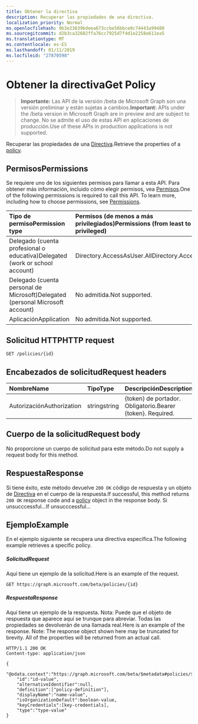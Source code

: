 ```yaml
---
title: Obtener la directiva
description: Recuperar las propiedades de una directiva.
localization_priority: Normal
ms.openlocfilehash: 9b3e23639bdeea673ccbe56bbce0c74443a99480
ms.sourcegitcommit: d2b3ca32602ffa76cc7925d7f4d1e2258e611ea5
ms.translationtype: MT
ms.contentlocale: es-ES
ms.lasthandoff: 01/11/2019
ms.locfileid: "27870598"
---
```

# <a name="get-policy"></a><span data-ttu-id="bf7a4-103">Obtener la directiva</span><span class="sxs-lookup"><span data-stu-id="bf7a4-103">Get Policy</span></span>

> <span data-ttu-id="bf7a4-104">**Importante:** Las API de la versión /beta de Microsoft Graph son una versión preliminar y están sujetas a cambios.</span><span class="sxs-lookup"><span data-stu-id="bf7a4-104">**Important:** APIs under the /beta version in Microsoft Graph are in preview and are subject to change.</span></span> <span data-ttu-id="bf7a4-105">No se admite el uso de estas API en aplicaciones de producción.</span><span class="sxs-lookup"><span data-stu-id="bf7a4-105">Use of these APIs in production applications is not supported.</span></span>

<span data-ttu-id="bf7a4-106">Recuperar las propiedades de una [Directiva](../resources/policy.md).</span><span class="sxs-lookup"><span data-stu-id="bf7a4-106">Retrieve the properties of a [policy](../resources/policy.md).</span></span>

## <a name="permissions"></a><span data-ttu-id="bf7a4-107">Permisos</span><span class="sxs-lookup"><span data-stu-id="bf7a4-107">Permissions</span></span>
<span data-ttu-id="bf7a4-p102">Se requiere uno de los siguientes permisos para llamar a esta API. Para obtener más información, incluido cómo elegir permisos, vea [Permisos](/graph/permissions-reference).</span><span class="sxs-lookup"><span data-stu-id="bf7a4-p102">One of the following permissions is required to call this API. To learn more, including how to choose permissions, see [Permissions](/graph/permissions-reference).</span></span>

|<span data-ttu-id="bf7a4-110">Tipo de permiso</span><span class="sxs-lookup"><span data-stu-id="bf7a4-110">Permission type</span></span>      | <span data-ttu-id="bf7a4-111">Permisos (de menos a más privilegiados)</span><span class="sxs-lookup"><span data-stu-id="bf7a4-111">Permissions (from least to most privileged)</span></span>              |
|:--------------------|:---------------------------------------------------------|
|<span data-ttu-id="bf7a4-112">Delegado (cuenta profesional o educativa)</span><span class="sxs-lookup"><span data-stu-id="bf7a4-112">Delegated (work or school account)</span></span> | <span data-ttu-id="bf7a4-113">Directory.AccessAsUser.All</span><span class="sxs-lookup"><span data-stu-id="bf7a4-113">Directory.AccessAsUser.All</span></span>    |
|<span data-ttu-id="bf7a4-114">Delegado (cuenta personal de Microsoft)</span><span class="sxs-lookup"><span data-stu-id="bf7a4-114">Delegated (personal Microsoft account)</span></span> | <span data-ttu-id="bf7a4-115">No admitida.</span><span class="sxs-lookup"><span data-stu-id="bf7a4-115">Not supported.</span></span>    |
|<span data-ttu-id="bf7a4-116">Aplicación</span><span class="sxs-lookup"><span data-stu-id="bf7a4-116">Application</span></span> | <span data-ttu-id="bf7a4-117">No admitida.</span><span class="sxs-lookup"><span data-stu-id="bf7a4-117">Not supported.</span></span> |

## <a name="http-request"></a><span data-ttu-id="bf7a4-118">Solicitud HTTP</span><span class="sxs-lookup"><span data-stu-id="bf7a4-118">HTTP request</span></span>
<!-- { "blockType": "ignored" } -->
```http
GET /policies/{id}
```
## <a name="request-headers"></a><span data-ttu-id="bf7a4-119">Encabezados de solicitud</span><span class="sxs-lookup"><span data-stu-id="bf7a4-119">Request headers</span></span>
| <span data-ttu-id="bf7a4-120">Nombre</span><span class="sxs-lookup"><span data-stu-id="bf7a4-120">Name</span></span>       | <span data-ttu-id="bf7a4-121">Tipo</span><span class="sxs-lookup"><span data-stu-id="bf7a4-121">Type</span></span> | <span data-ttu-id="bf7a4-122">Descripción</span><span class="sxs-lookup"><span data-stu-id="bf7a4-122">Description</span></span>|
|:---------------|:--------|:----------|
| <span data-ttu-id="bf7a4-123">Autorización</span><span class="sxs-lookup"><span data-stu-id="bf7a4-123">Authorization</span></span>  | <span data-ttu-id="bf7a4-124">string</span><span class="sxs-lookup"><span data-stu-id="bf7a4-124">string</span></span>  | <span data-ttu-id="bf7a4-p103">{token} de portador. Obligatorio.</span><span class="sxs-lookup"><span data-stu-id="bf7a4-p103">Bearer {token}. Required.</span></span> |

## <a name="request-body"></a><span data-ttu-id="bf7a4-127">Cuerpo de la solicitud</span><span class="sxs-lookup"><span data-stu-id="bf7a4-127">Request body</span></span>
<span data-ttu-id="bf7a4-128">No proporcione un cuerpo de solicitud para este método.</span><span class="sxs-lookup"><span data-stu-id="bf7a4-128">Do not supply a request body for this method.</span></span>

## <a name="response"></a><span data-ttu-id="bf7a4-129">Respuesta</span><span class="sxs-lookup"><span data-stu-id="bf7a4-129">Response</span></span>

<span data-ttu-id="bf7a4-130">Si tiene éxito, este método devuelve `200 OK` código de respuesta y un objeto de [Directiva](../resources/policy.md) en el cuerpo de la respuesta.</span><span class="sxs-lookup"><span data-stu-id="bf7a4-130">If successful, this method returns `200 OK` response code and a [policy](../resources/policy.md) object in the response body.</span></span> <span data-ttu-id="bf7a4-131">Si unsucccessful...</span><span class="sxs-lookup"><span data-stu-id="bf7a4-131">If unsucccessful...</span></span>

## <a name="example"></a><span data-ttu-id="bf7a4-132">Ejemplo</span><span class="sxs-lookup"><span data-stu-id="bf7a4-132">Example</span></span>
<span data-ttu-id="bf7a4-133">En el ejemplo siguiente se recupera una directiva específica.</span><span class="sxs-lookup"><span data-stu-id="bf7a4-133">The following example retrieves a specific policy.</span></span>

##### <a name="request"></a><span data-ttu-id="bf7a4-134">Solicitud</span><span class="sxs-lookup"><span data-stu-id="bf7a4-134">Request</span></span>
<span data-ttu-id="bf7a4-135">Aquí tiene un ejemplo de la solicitud.</span><span class="sxs-lookup"><span data-stu-id="bf7a4-135">Here is an example of the request.</span></span>

```http
GET https://graph.microsoft.com/beta/policies/{id}
```

##### <a name="response"></a><span data-ttu-id="bf7a4-136">Respuesta</span><span class="sxs-lookup"><span data-stu-id="bf7a4-136">Response</span></span>
<span data-ttu-id="bf7a4-p105">Aquí tiene un ejemplo de la respuesta. Nota: Puede que el objeto de respuesta que aparece aquí se trunque para abreviar. Todas las propiedades se devolverán de una llamada real.</span><span class="sxs-lookup"><span data-stu-id="bf7a4-p105">Here is an example of the response. Note: The response object shown here may be truncated for brevity. All of the properties will be returned from an actual call.</span></span>

```http
HTTP/1.1 200 OK
Content-type: application/json

{
    "@odata.context":"https://graph.microsoft.com/beta/$metadata#policies/$entity",
    "id":"id-value",
    "alternativeIdentifier":null,
    "definition":["policy-definition"],
    "displayName":"name-value",
    "isOrganizationDefault":boolean-value,
    "keyCredentials":[key-credentials],
    "type":"type-value"
}
```

<!-- uuid: 8fcb5dbc-d5aa-4681-8e31-b001d5168d79
2015-10-25 14:57:30 UTC -->
<!-- {
  "type": "#page.annotation",
  "description": "message: createReply",
  "keywords": "",
  "section": "documentation",
  "tocPath": ""
}-->
